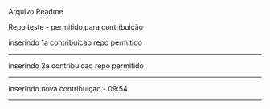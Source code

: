 Arquivo Readme

Repo teste - permitido para contribuição

inserindo 1a contribuicao repo permitido

******************************************
inserindo 2a contribuicao repo permitido 
*******************************************

inserindo nova contribuiçao - 09:54

*****************************************
